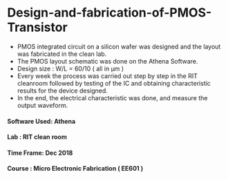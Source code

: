 # Design-and-fabrication-of-PMOS-Transistor

- PMOS integrated circuit on a silicon wafer was designed and the layout was fabricated in the clean lab.
- The PMOS layout schematic was done on the Athena Software.
- Design size : W/L = 60/10 ( all in µm )
- Every week the process was carried out step by step in the RIT cleanroom followed by testing of the IC and obtaining characteristic results for the device designed.
- In the end, the electrical characteristic was done, and measure the output waveform. 

#### Software Used: Athena
#### Lab : RIT clean room
#### Time Frame: Dec 2018
#### Course :  Micro Electronic Fabrication ( EE601 )
